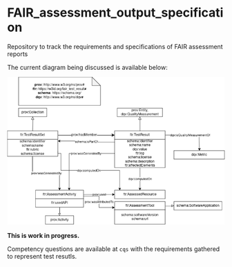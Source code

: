 # FAIR_assessment_output_specification
Repository to track the requirements and specifications of FAIR assessment reports

The current diagram being discussed is available below:

![diagram](./development/img/FAIRTestResult_diagram.drawio.png "test result overview")

**This is work in progress.** 

Competency questions are available at `cqs` with the requirements gathered to represent test resutls.